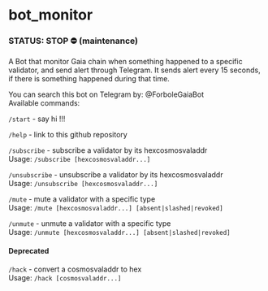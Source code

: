 # bot_monitor

### STATUS: STOP :no_entry:  (maintenance)

A Bot that monitor Gaia chain when something happened to a specific validator, and send alert through Telegram.
It sends alert every 15 seconds, if there is something happened during that time.

You can search this bot on Telegram by: @ForboleGaiaBot
</br>
Available commands:

`/start` - say hi !!!

`/help` - link to this github repository

`/subscribe` - subscribe a validator by its hexcosmosvaladdr</br>
Usage: `/subscribe [hexcosmosvaladdr...]`

`/unsubscribe` - unsubscribe a validator by its hexcosmosvaladdr</br>
Usage: `/unsubscribe [hexcosmosvaladdr...]`

`/mute` - mute a validator with a specific type</br>
Usage: `/mute [hexcosmosvaladdr...] [absent|slashed|revoked]`

`/unmute` - unmute a validator with a specific type</br>
Usage: `/unmute [hexcosmosvaladdr...] [absent|slashed|revoked]`

#### Deprecated
`/hack` - convert a cosmosvaladdr to hex</br>
Usage: `/hack [cosmosvaladdr...]`
